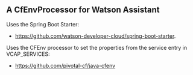 ## A CfEnvProcessor for Watson Assistant
Uses the Spring Boot Starter: 
- https://github.com/watson-developer-cloud/spring-boot-starter.

Uses the CFEnv processor to set the properties from the service entry in VCAP_SERVICES:
- https://github.com/pivotal-cf/java-cfenv